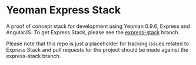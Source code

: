 Yeoman Express Stack
======================
A proof of concept stack for development using Yeoman 0.9.6, Express and AngularJS. To get Express Stack, please see the [express-stack](https://github.com/yeoman/yeoman/tree/express-stack) branch.

Please note that this repo is just a placeholder for tracking issues related to Express Stack and pull requests for the project should be made against the express-stack branch.

